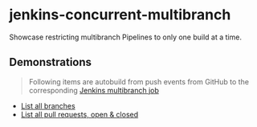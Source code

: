 # jenkins-concurrent-multibranch
Showcase restricting multibranch Pipelines to only one build at a time.

## Demonstrations
> Following items are autobuild from push events from GitHub to the corresponding [Jenkins multibranch job](https://jenkins.rdok.dev/job/jenkins-2-up-and-running/job/03-pipeline-execution-flow/job/24-multibranch-milestone/)
- [List all branches](https://jenkins.rdok.dev/job/jenkins-2-up-and-running/job/03-pipeline-execution-flow/job/24-multibranch-milestone/)
- [List all pull requests, open & closed](https://jenkins.rdok.dev/job/jenkins-2-up-and-running/job/03-pipeline-execution-flow/job/24-multibranch-milestone/view/change-requests/)
